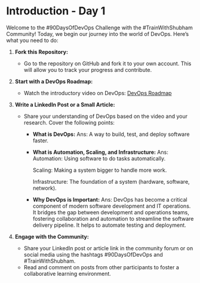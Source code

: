 # Introduction - Day 1

Welcome to the #90DaysOfDevOps Challenge with the #TrainWithShubham Community! Today, we begin our journey into the world of DevOps. Here’s what you need to do:

1. **Fork this Repository:**
   - Go to the repository on GitHub and fork it to your own account. This will allow you to track your progress and contribute.

2. **Start with a DevOps Roadmap:**
   - Watch the introductory video on DevOps: [DevOps Roadmap](https://youtu.be/g_QHuGq3E2Y?si=fR9K56-JevZTfrBK)

3. **Write a LinkedIn Post or a Small Article:**
   - Share your understanding of DevOps based on the video and your research. Cover the following points:

     - **What is DevOps:**
        Ans: A way to build, test, and deploy software faster.
       
       
     - **What is Automation, Scaling, and Infrastructure:**
       Ans:
         Automation: Using software to do tasks automatically.

         Scaling: Making a system bigger to handle more work.

         Infrastructure: The foundation of a system (hardware, software, network).

       
       
     - **Why DevOps is Important:**
       Ans: DevOps has become a critical component of modern software development and IT operations. It bridges the gap between development and operations teams, fostering collaboration and automation to streamline the software delivery pipeline. It helps to automate testing and deployment.
       
       

4. **Engage with the Community:**
   - Share your LinkedIn post or article link in the community forum or on social media using the hashtags #90DaysOfDevOps and #TrainWithShubham.
   - Read and comment on posts from other participants to foster a collaborative learning environment.


